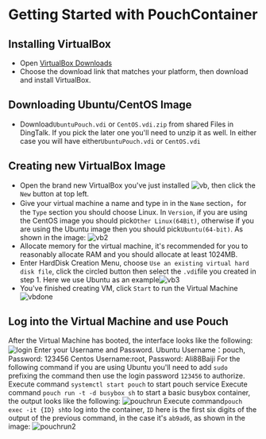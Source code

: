 # Getting Started with PouchContainer
## Installing VirtualBox
- Open [VirtualBox Downloads](https://www.virtualbox.org/wiki/Downloads)
- Choose the download link that matches your platform, then download and install VirtualBox.

## Downloading Ubuntu/CentOS Image
- Download``UbuntuPouch.vdi`` or ``CentOS.vdi.zip`` from shared Files in DingTalk. If you pick the later one you'll need to unzip it as well. In either case you will have either``UbuntuPouch.vdi`` or ``CentOS.vdi``

## Creating new VirtualBox Image
- Open the brand new VirtualBox you've just installed ![vb](./vb.png), then click the ``New`` button at top left.  
- Give your virtual machine a name and type in in the ``Name`` section，for the ``Type`` section you should choose Linux. In ``Version``, if you are using the CentOS image you should pick``Other Linux(64Bit)``, otherwise if you are using the Ubuntu image then you should pick``Ubuntu(64-bit)``. As shown in the image:
![vb2](./vb2.png)
- Allocate memory for the virtual machine, it's recommended for you to reasonably allocate RAM and you should allocate at least 1024MB.
- Enter HardDisk Creation Menu, choose ``Use an existing virtual hard disk file``, click the circled button then select the ``.vdi``file you created in step 1. Here we use Ubuntu as an example![vb3](./vb3.png)
- You've finished creating VM, click ``Start`` to run the Virtual Machine![vbdone](./vbdone.png)

## Log into the Virtual Machine and use Pouch
After the Virtual Machine has booted, the interface looks like the following:
![login](./login.png)
Enter your Username and Password.
Ubuntu Username：pouch, Password: 123456
Centos Username:root, Password: Ali88Baiji
For the following command if you are using Ubuntu you'll need to add ``sudo `` prefixing the command then use the login password ``123456`` to authorize.
Execute command ``systemctl start pouch`` to start pouch service
Execute command ``pouch run -t -d busybox sh`` to start a basic busybox container, the output looks like the following:
![pouchrun](./pouchrun.png)
Execute command``pouch exec -it {ID} sh``to log into the container, ``ID`` here is the first six digits of the output of the previous command, in the case it's ``ab9ad6``, as shown in the image: ![pouchrun2](./pouchrun2.png)
